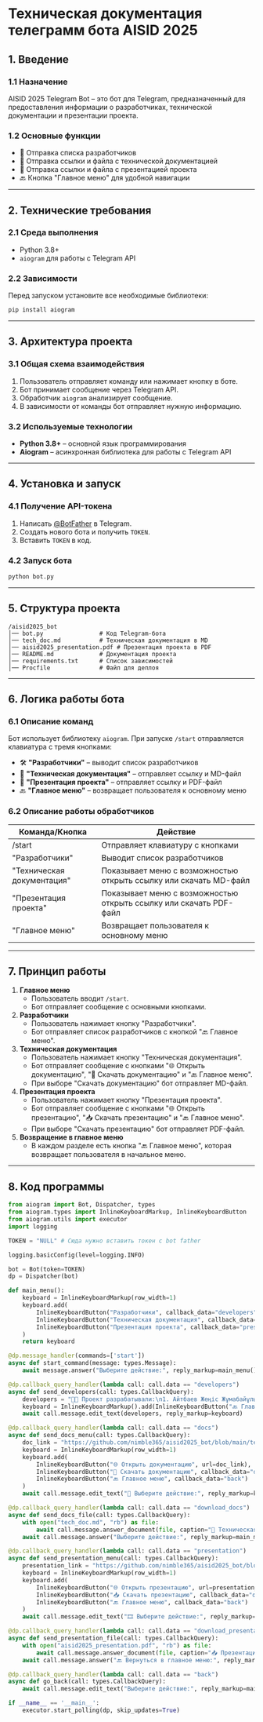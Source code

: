 # Техническая документация телеграмм бота AISID 2025

## 1. Введение

### 1.1 Назначение

AISID 2025 Telegram Bot – это бот для Telegram, предназначенный для предоставления информации о разработчиках, технической документации и презентации проекта.

### 1.2 Основные функции

- 📌 Отправка списка разработчиков
- 📄 Отправка ссылки и файла с технической документацией
- 🎥 Отправка ссылки и файла с презентацией проекта
- 🔙 Кнопка "Главное меню" для удобной навигации

---

## 2. Технические требования

### 2.1 Среда выполнения

- Python 3.8+
- `aiogram` для работы с Telegram API

### 2.2 Зависимости

Перед запуском установите все необходимые библиотеки:

```bash
pip install aiogram
```

---

## 3. Архитектура проекта

### 3.1 Общая схема взаимодействия

1. Пользователь отправляет команду или нажимает кнопку в боте.
2. Бот принимает сообщение через Telegram API.
3. Обработчик `aiogram` анализирует сообщение.
4. В зависимости от команды бот отправляет нужную информацию.

### 3.2 Используемые технологии

- **Python 3.8+** – основной язык программирования
- **Aiogram** – асинхронная библиотека для работы с Telegram API

---

## 4. Установка и запуск

### 4.1 Получение API-токена

1. Написать [@BotFather](https://t.me/BotFather) в Telegram.
2. Создать нового бота и получить `TOKEN`.
3. Вставить `TOKEN` в код.

### 4.2 Запуск бота

```bash
python bot.py
```

---

## 5. Структура проекта

```
/aisid2025_bot
│── bot.py                # Код Telegram-бота
│── tech_doc.md           # Техническая документация в MD
│── aisid2025_presentation.pdf # Презентация проекта в PDF
│── README.md             # Документация проекта
│── requirements.txt      # Список зависимостей
│── Procfile              # Файл для деплоя
```

---

## 6. Логика работы бота

### 6.1 Описание команд

Бот использует библиотеку `aiogram`. При запуске `/start` отправляется клавиатура с тремя кнопками:

- 🛠 **"Разработчики"** – выводит список разработчиков
- 📄 **"Техническая документация"** – отправляет ссылку и MD-файл
- 🎥 **"Презентация проекта"** – отправляет ссылку и PDF-файл
- 🔙 **"Главное меню"** – возвращает пользователя к основному меню

### 6.2 Описание работы обработчиков

| Команда/Кнопка             | Действие                                                           |
| -------------------------- | ------------------------------------------------------------------ |
| /start                     | Отправляет клавиатуру с кнопками                                   |
| "Разработчики"             | Выводит список разработчиков                                       |
| "Техническая документация" | Показывает меню с возможностью открыть ссылку или скачать MD-файл  |
| "Презентация проекта"      | Показывает меню с возможностью открыть ссылку или скачать PDF-файл |
| "Главное меню"             | Возвращает пользователя к основному меню                           |

---

## 7. Принцип работы

1. **Главное меню**
   - Пользователь вводит `/start`.
   - Бот отправляет сообщение с основными кнопками.
2. **Разработчики**
   - Пользователь нажимает кнопку "Разработчики".
   - Бот отправляет список разработчиков с кнопкой "🔙 Главное меню".
3. **Техническая документация**
   - Пользователь нажимает кнопку "Техническая документация".
   - Бот отправляет сообщение с кнопками "🌐 Открыть документацию", "📄 Скачать документацию" и "🔙 Главное меню".
   - При выборе "Скачать документацию" бот отправляет MD-файл.
4. **Презентация проекта**
   - Пользователь нажимает кнопку "Презентация проекта".
   - Бот отправляет сообщение с кнопками "🌐 Открыть презентацию", "📥 Скачать презентацию" и "🔙 Главное меню".
   - При выборе "Скачать презентацию" бот отправляет PDF-файл.
5. **Возвращение в главное меню**
   - В каждом разделе есть кнопка "🔙 Главное меню", которая возвращает пользователя в начальное меню.

---

## 8. Код программы

```python
from aiogram import Bot, Dispatcher, types
from aiogram.types import InlineKeyboardMarkup, InlineKeyboardButton
from aiogram.utils import executor
import logging

TOKEN = "NULL" # Сюда нужно вставить токен с bot father

logging.basicConfig(level=logging.INFO)

bot = Bot(token=TOKEN)
dp = Dispatcher(bot)

def main_menu():
    keyboard = InlineKeyboardMarkup(row_width=1)
    keyboard.add(
        InlineKeyboardButton("Разработчики", callback_data="developers"),
        InlineKeyboardButton("Техническая документация", callback_data="docs"),
        InlineKeyboardButton("Презентация проекта", callback_data="presentation")
    )
    return keyboard

@dp.message_handler(commands=['start'])
async def start_command(message: types.Message):
    await message.answer("Выберите действие:", reply_markup=main_menu())

@dp.callback_query_handler(lambda call: call.data == "developers")
async def send_developers(call: types.CallbackQuery):
    developers = "👨‍💻 Проект разрабатывали:\n1. Айтбаев Жеңіс Жұмабайұлы\n2. Сундет Сумая Байжанқызы"
    keyboard = InlineKeyboardMarkup().add(InlineKeyboardButton("🔙 Главное меню", callback_data="back"))
    await call.message.edit_text(developers, reply_markup=keyboard)

@dp.callback_query_handler(lambda call: call.data == "docs")
async def send_docs_menu(call: types.CallbackQuery):
    doc_link = "https://github.com/nimble365/aisid2025_bot/blob/main/tech_doc.md"
    keyboard = InlineKeyboardMarkup(row_width=1)
    keyboard.add(
        InlineKeyboardButton("🌐 Открыть документацию", url=doc_link),
        InlineKeyboardButton("📄 Скачать документацию", callback_data="download_docs"),
        InlineKeyboardButton("🔙 Главное меню", callback_data="back")
    )
    await call.message.edit_text("📑 Выберите действие:", reply_markup=keyboard)

@dp.callback_query_handler(lambda call: call.data == "download_docs")
async def send_docs_file(call: types.CallbackQuery):
    with open("tech_doc.md", "rb") as file:
        await call.message.answer_document(file, caption="📄 Техническая документация")
    await call.message.answer("Выберите действие:", reply_markup=main_menu())

@dp.callback_query_handler(lambda call: call.data == "presentation")
async def send_presentation_menu(call: types.CallbackQuery):
    presentation_link = "https://github.com/nimble365/aisid2025_bot/blob/main/aisid2025_presentation.pdf"
    keyboard = InlineKeyboardMarkup(row_width=1)
    keyboard.add(
        InlineKeyboardButton("🌐 Открыть презентацию", url=presentation_link),
        InlineKeyboardButton("📥 Скачать презентацию", callback_data="download_presentation"),
        InlineKeyboardButton("🔙 Главное меню", callback_data="back")
    )
    await call.message.edit_text("🎞 Выберите действие:", reply_markup=keyboard)

@dp.callback_query_handler(lambda call: call.data == "download_presentation")
async def send_presentation_file(call: types.CallbackQuery):
    with open("aisid2025_presentation.pdf", "rb") as file:
        await call.message.answer_document(file, caption="📥 Презентация проекта")
    await call.message.answer("🔙 Вернуться в главное меню:", reply_markup=main_menu())

@dp.callback_query_handler(lambda call: call.data == "back")
async def go_back(call: types.CallbackQuery):
    await call.message.edit_text("Выберите действие:", reply_markup=main_menu())

if __name__ == '__main__':
    executor.start_polling(dp, skip_updates=True)
```
